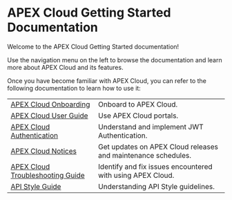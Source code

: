 # APEX Cloud Getting Started Documentation

Welcome to the APEX Cloud Getting Started documentation!

Use the navigation menu on the left to browse the documentation and learn more about APEX Cloud and its features.

Once you have become familiar with APEX Cloud, you can refer to the following documentation to learn how to use it:

|    |    | 
| -- | -- |
| [APEX Cloud Onboarding](https://docs.developer.tech.gov.sg/docs/apex-cloud-onboarding) | Onboard to APEX Cloud. |
| [APEX Cloud User Guide](https://docs.developer.tech.gov.sg/docs/apex-cloud-user-guide) | Use APEX Cloud portals. |
| [APEX Cloud Authentication](https://docs.developer.tech.gov.sg/docs/apex-cloud-authentication) | Understand and implement JWT Authentication. |
| [APEX Cloud Notices](https://docs.developer.tech.gov.sg/docs/apex-cloud-notices) | Get updates on APEX Cloud releases and maintenance schedules. |
| [APEX Cloud Troubleshooting Guide](https://docs.developer.tech.gov.sg/docs/apex-cloud-troubleshooting-guide) | Identify and fix issues encountered with using APEX Cloud. |
| [API Style Guide](https://docs.developer.tech.gov.sg/docs/api-style-guide/) | Understanding API Style guidelines. |

